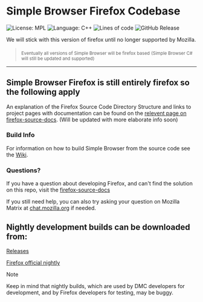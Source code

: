 # Simple Browser Firefox Codebase
![License: MPL](https://img.shields.io/badge/license-MPL-orange)
![Language: C++](https://img.shields.io/badge/language-c%2B%2B-hotpink)
![Lines of code](https://img.shields.io/badge/total_lines-25M%2B-lightgrey)
![GitHub Release](https://img.shields.io/github/v/release/Daniel-McGuire-Corporation/SimpleBrowser-Fire?include_prereleases&sort=semver)

We will stick with this version of firefox until no longer supported by Mozilla.
> <sub>Eventually all versions of Simple Browser will be firefox based</sub>
> <sub>(Simple Browser C# will still be updated and supported)</sub>


-------------------------------
## Simple Browser Firefox is still entirely firefox so the following apply

An explanation of the Firefox Source Code Directory Structure and links to
project pages with documentation can be found on the [relevent page on firefox-source-docs](https://firefox-source-docs.mozilla.org/contributing/directory_structure.html). (Will be updated with more elaborate info soon) 

### Build Info
For information on how to build Simple Browser from the source code see the [Wiki](https://github.com/Daniel-McGuire-Corporation/SimpleBrowser-Fire/wiki/Build-Source).

### Questions?

If you have a question about developing Firefox, and can't find the solution on this repo, visit the [firefox-source-docs](https://firefox-source-docs.mozilla.org/)


If you still need help, you can also try asking your question on Mozilla Matrix at [chat.mozilla.org](https://chat.mozilla.org/#/room/#introduction:mozilla.org) if needed.


## Nightly development builds can be downloaded from:

 [Releases](https://github.com/Daniel-McGuire-Corporation/SimpleBrowser-Fire/releases)

[Firefox official nightly](https://www.mozilla.org/firefox/channel/desktop/#nightly)
> [!NOTE]
> Keep in mind that nightly builds, which are used by DMC developers for development, and by Firefox developers for
> testing, may be buggy.
